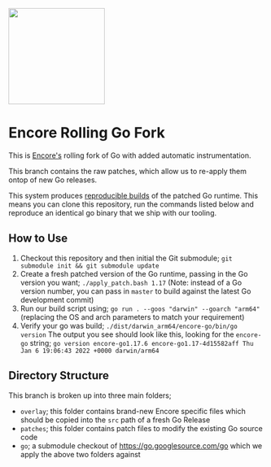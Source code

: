   <a href="https://encore.dev" alt="encore"><img width="189px" src="https://encore.dev/assets/img/logo.svg"></a>

# Encore Rolling Go Fork

This is [Encore's](https://github.com/encoredev/encore) rolling fork of Go with added automatic instrumentation.

This branch contains the raw patches, which allow us to re-apply them ontop of new Go releases.

This system produces [reproducible builds](https://reproducible-builds.org/) of the patched Go runtime. This means you can clone this repository, run the commands listed below and reproduce an identical go binary that we ship with our tooling.

## How to Use

1. Checkout this repository and then initial the Git submodule; `git submodule init && git submodule update`
2. Create a fresh patched version of the Go runtime, passing in the Go version you want;  `./apply_patch.bash 1.17`
   (Note: instead of a Go version number, you can pass in `master` to build against the latest Go development commit)
3. Run our build script using; `go run . --goos "darwin" --goarch "arm64"`
   (replacing the OS and arch parameters to match your requirement)
4. Verify your go was build; `./dist/darwin_arm64/encore-go/bin/go version`
    The output you see should look like this, looking for the `encore-go` string;
   `go version encore-go1.17.6 encore-go1.17-4d15582aff Thu Jan 6 19:06:43 2022 +0000 darwin/arm64`

## Directory Structure

This branch is broken up into three main folders;
- `overlay`; this folder contains brand-new Encore specific files which should be copied into the `src` path of a fresh Go Release
- `patches`; this folder contains patch files to modify the existing Go source code
- `go`; a submodule checkout of https://go.googlesource.com/go which we apply the above two folders against 
